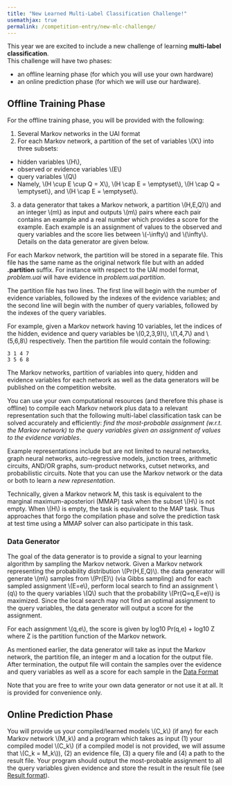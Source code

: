 ```yaml
---
title: "New Learned Multi-Label Classification Challenge!"
usemathjax: true
permalink: /competition-entry/new-mlc-challenge/
---
```


This year we are excited to include a new challenge of learning **multi-label classification**.<br/>
This challenge will have two phases: 
* an offline learning phase (for which you will use your own hardware)
* an online prediction phase (for which we will use our hardware).


## Offline Training Phase

For the offline training phase, you will be provided with the following:
1. Several Markov networks in the UAI format
2. For each Markov network, a partition of the set of variables \\(X\\) into three subsets:
  * hidden variables \\(H\\), 
  * observed or evidence variables \\(E\\)
  * query variables \\(Q\\) 
  * Namely, \\(H \\cup E \\cup Q = X\\), \\(H \\cap E = \\emptyset\\), \\(H \\cap Q = \\emptyset\\), and \\(H \\cap E = \\emptyset\\).
3. a data generator that takes a Markov network, a partition \\(H,E,Q)\\) and an integer \\(m\\) as input and outputs \\(m\\) pairs where each pair contains an example and a real number which provides a score for the example. Each example is an assignment of values to the observed and query variables and the score lies between \\(-\infty\\) and \\(\infty\\). Details on the data generator are given below.


For each Markov network, the partition will be stored in a separate file. 
This file has the same name as the original network file but with an added **.partition** suffix. 
For instance with respect to the UAI model format, _problem.uai_ will have evidence in _problem.uai.partition_.

The partition file has two lines. The first line will begin with the number of evidence variables, followed by the indexes of the evidence variables; and the second line will begin with the number of query variables, followed by the indexes of the query variables.

For example, given a Markov network having 10 variables, let the indices of the hidden, evidence and query variables be \\(0,2,3,9)\\), \\(1,4,7\\) and \\(5,6,8\\) respectively. Then the partition file would contain the following:

```
3 1 4 7
3 5 6 8

```


The Markov networks, partition of variables into query, hidden and evidence variables for each
network as well as the data generators will be published on the competition website. 

You can use your own computational resources (and therefore this phase is offline) to compile each Markov
network plus data to a relevant representation such that the following multi-label classification
task can be solved accurately and efficiently: *find the most-probable assignment (w.r.t. the Markov
network) to the query variables given an assignment of values to the evidence variables*.

Example representations include but are not limited to neural networks, graph neural networks,
auto-regressive models, junction trees, arithmetic circuits, AND/OR graphs, sum-product networks,
cutset networks, and probabilistic circuits. Note that you can use the Markov network
or the data or both to learn a *new representation*.

Technically, given a Markov network M, this task is equivalent to the marginal maximum-aposteriori
(MMAP) task when the subset \\(H\\) is not empty. When \\(H\\) is empty, the task is equivalent to the MAP task. 
Thus approaches that forgo the compilation phase and solve the prediction
task at test time using a MMAP solver can also participate in this task.

### Data Generator
The goal of the data generator is to provide a signal to your learning algorithm by sampling the Markov network. 
Given a Markov network representing the probability distribution \\(Pr(H,E,Q)\\). the data generator will generate \\(m\\)
samples from \\(Pr(E)\\) (via Gibbs sampling) and for each sampled assignment \\(E=e\\), perform local search to find an assignment \\(q\\) to
the query variables \\(Q\\) such that the probability \\(Pr(Q=q,E=e)\\) is maximized. Since the local search may not find an
optimal assignment to the query variables, the data generator will output a score for the assignment. 

For each assignment \\(q,e\\), the score is given by log10 Pr(q,e) + log10 Z where Z is the partition function of the Markov network. 

As mentioned earlier, the data generator will take as input the Markov network, the partition file, an integer m and a location for the output file. After termination, the output file will contain the samples over the evidence and query variables as well as a score for each sample in the [Data Format](../file-formats/data-format.md)  

Note that you are free to write your own data generator or not use it at all. It is provided for convenience only.

## Online Prediction Phase

You will provide us your compiled/learned models \\(C_k\\) (if any) for
each Markov network \\(M_k\\) and a program which takes as input (1) your compiled model \\(C_k\\) (if a
compiled model is not provided, we will assume that \\(C_k = M_k\\)), (2) an evidence file, (3) a query file and (4) a path to the result file. Your program should output the most-probable assignment to all the query variables given evidence and store the result in the result file (see [Result format](../file-formats/result-format.md)).

